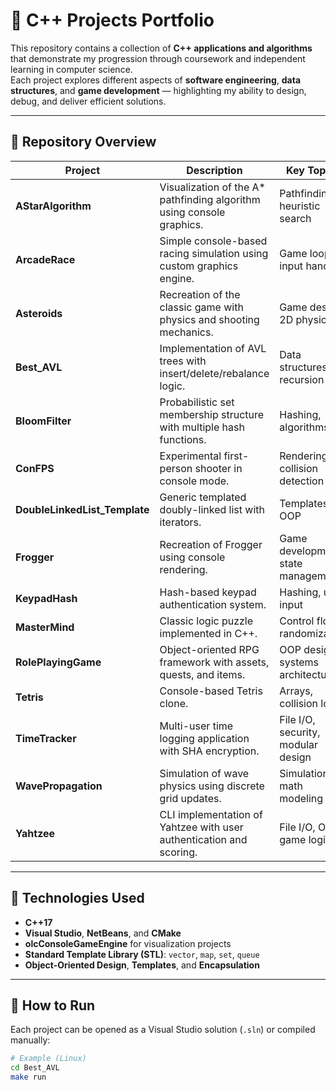 # 🧠 C++ Projects Portfolio

This repository contains a collection of **C++ applications and algorithms** that demonstrate my progression through coursework and independent learning in computer science.  
Each project explores different aspects of **software engineering**, **data structures**, and **game development** — highlighting my ability to design, debug, and deliver efficient solutions.

---

## 📂 Repository Overview

| Project | Description | Key Topics |
|----------|--------------|-------------|
| **AStarAlgorithm** | Visualization of the A* pathfinding algorithm using console graphics. | Pathfinding, heuristic search |
| **ArcadeRace** | Simple console-based racing simulation using custom graphics engine. | Game loop, input handling |
| **Asteroids** | Recreation of the classic game with physics and shooting mechanics. | Game design, 2D physics |
| **Best_AVL** | Implementation of AVL trees with insert/delete/rebalance logic. | Data structures, recursion |
| **BloomFilter** | Probabilistic set membership structure with multiple hash functions. | Hashing, algorithms |
| **ConFPS** | Experimental first-person shooter in console mode. | Rendering, collision detection |
| **DoubleLinkedList_Template** | Generic templated doubly-linked list with iterators. | Templates, OOP |
| **Frogger** | Recreation of Frogger using console rendering. | Game development, state management |
| **KeypadHash** | Hash-based keypad authentication system. | Hashing, user input |
| **MasterMind** | Classic logic puzzle implemented in C++. | Control flow, randomization |
| **RolePlayingGame** | Object-oriented RPG framework with assets, quests, and items. | OOP design, systems architecture |
| **Tetris** | Console-based Tetris clone. | Arrays, collision logic |
| **TimeTracker** | Multi-user time logging application with SHA encryption. | File I/O, security, modular design |
| **WavePropagation** | Simulation of wave physics using discrete grid updates. | Simulation, math modeling |
| **Yahtzee** | CLI implementation of Yahtzee with user authentication and scoring. | File I/O, OOP, game logic |

---

## 🧰 Technologies Used
- **C++17**
- **Visual Studio**, **NetBeans**, and **CMake**
- **olcConsoleGameEngine** for visualization projects
- **Standard Template Library (STL)**: `vector`, `map`, `set`, `queue`
- **Object-Oriented Design**, **Templates**, and **Encapsulation**

---

## 🚀 How to Run
Each project can be opened as a Visual Studio solution (`.sln`) or compiled manually:

```bash
# Example (Linux)
cd Best_AVL
make run
